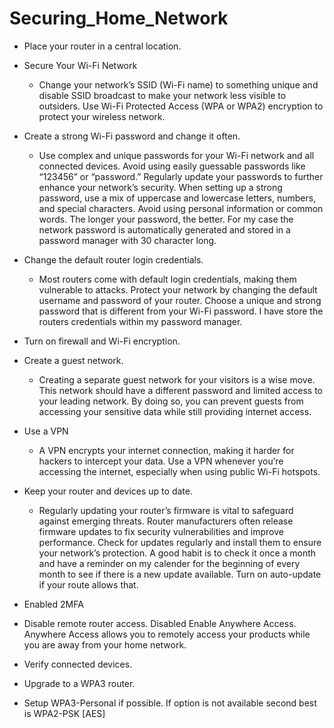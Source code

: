 # Securing_Home_Network

- Place your router in a central location.
  
- Secure Your Wi-Fi Network
  - Change your network’s SSID (Wi-Fi name) to something unique and disable SSID broadcast to make your network less visible to outsiders. Use Wi-Fi Protected Access (WPA or WPA2) encryption to protect your wireless network.

- Create a strong Wi-Fi password and change it often.
  - Use complex and unique passwords for your Wi-Fi network and all connected devices. Avoid using easily guessable passwords like “123456” or “password.” Regularly update your passwords to further enhance your network’s security. When setting up a strong password, use a mix of uppercase and lowercase letters, numbers, and special characters. Avoid using personal information or common words. The longer your password, the better. For my case the network password is automatically generated and stored in a password manager with 30 character long. 

- Change the default router login credentials.
  - Most routers come with default login credentials, making them vulnerable to attacks. Protect your network by changing the default username and password of your router. Choose a unique and strong password that is different from your Wi-Fi password. I have store the routers credentials within my password manager.

- Turn on firewall and Wi-Fi encryption.

- Create a guest network.
  - Creating a separate guest network for your visitors is a wise move. This network should have a different password and limited access to your leading network. By doing so, you can prevent guests from accessing your sensitive data while still providing internet access.

- Use a VPN
  - A VPN encrypts your internet connection, making it harder for hackers to intercept your data. Use a VPN whenever you’re accessing the internet, especially when using public Wi-Fi hotspots.

- Keep your router and devices up to date.
  - Regularly updating your router’s firmware is vital to safeguard against emerging threats. Router manufacturers often release firmware updates to fix security vulnerabilities and improve performance. Check for updates regularly and install them to ensure your network’s protection. A good habit is to check it once a month and have a reminder on my calender for the beginning of every month to see if there is a new update available. Turn on auto-update if your route allows that. 

- Enabled 2MFA

- Disable remote router access.
Disabled Enable Anywhere Access. Anywhere Access allows you to remotely access your products while you are away from your home network.

- Verify connected devices.

- Upgrade to a WPA3 router.
 - Setup WPA3-Personal if possible. If option is not available second best is WPA2-PSK [AES]

